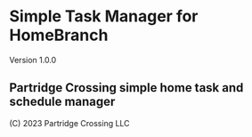 # Simple Task Manager for HomeBranch
Version 1.0.0

## Partridge Crossing simple home task and schedule manager

(C) 2023 Partridge Crossing LLC

